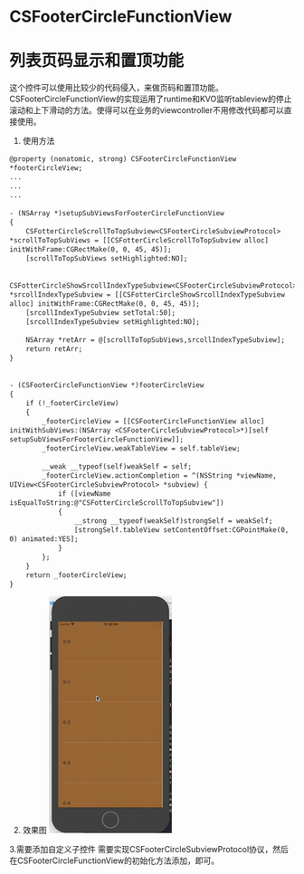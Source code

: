 # CSFooterCircleFunctionView
**列表页码显示和置顶功能**
======
这个控件可以使用比较少的代码侵入，来做页码和置顶功能。CSFooterCircleFunctionView的实现运用了runtime和KVO监听tableview的停止滚动和上下滑动的方法。使得可以在业务的viewcontroller不用修改代码都可以直接使用。

1. 使用方法
```
@property (nonatomic, strong) CSFooterCircleFunctionView *footerCircleView;
...
...
...

- (NSArray *)setupSubViewsForFooterCircleFunctionView
{
    CSFotterCircleScrollToTopSubview<CSFooterCircleSubviewProtocol> *scrollToTopSubViews = [[CSFotterCircleScrollToTopSubview alloc] initWithFrame:CGRectMake(0, 0, 45, 45)];
    [scrollToTopSubViews setHighlighted:NO];
    
    CSFotterCircleShowSrcollIndexTypeSubview<CSFooterCircleSubviewProtocol> *srcollIndexTypeSubview = [[CSFotterCircleShowSrcollIndexTypeSubview alloc] initWithFrame:CGRectMake(0, 0, 45, 45)];
    [srcollIndexTypeSubview setTotal:50];
    [srcollIndexTypeSubview setHighlighted:NO];
    
    NSArray *retArr = @[scrollToTopSubViews,srcollIndexTypeSubview];
    return retArr;
}


- (CSFooterCircleFunctionView *)footerCircleView
{
    if (!_footerCircleView)
    {
        _footerCircleView = [[CSFooterCircleFunctionView alloc] initWithSubViews:(NSArray <CSFooterCircleSubviewProtocol>*)[self setupSubViewsForFooterCircleFunctionView]];
        _footerCircleView.weakTableView = self.tableView;
        
        __weak __typeof(self)weakSelf = self;
        _footerCircleView.actionCompletion = ^(NSString *viewName, UIView<CSFooterCircleSubviewProtocol> *subview) {
            if ([viewName isEqualToString:@"CSFotterCircleScrollToTopSubview"])
            {
                __strong __typeof(weakSelf)strongSelf = weakSelf;
                [strongSelf.tableView setContentOffset:CGPointMake(0, 0) animated:YES];
            }
        };
    }
    return _footerCircleView;
}
```

2. 效果图
![效果图](https://github.com/KoonChaoSo/CSFooterCircleFunctionView/blob/master/Readme/QQ20180829-223713.gif)


3.需要添加自定义子控件
  需要实现CSFooterCircleSubviewProtocol协议，然后在CSFooterCircleFunctionView的初始化方法添加，即可。
